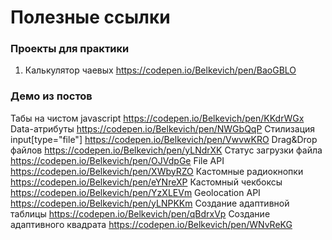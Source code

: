 # Полезные ссылки

### Проекты для практики

1. Калькулятор чаевых https://codepen.io/Belkevich/pen/BaoGBLO

### Демо из постов

Табы на чистом javascript https://codepen.io/Belkevich/pen/KKdrWGx
Data-атрибуты https://codepen.io/Belkevich/pen/NWGbQqP
Стилизация input[type="file"] https://codepen.io/Belkevich/pen/VwvwKRO
Drag&Drop файлов https://codepen.io/Belkevich/pen/yLNdrXK
Статус загрузки файла https://codepen.io/Belkevich/pen/OJVdpGe
File API https://codepen.io/Belkevich/pen/XWbyRZO
Кастомные радиокнопки https://codepen.io/Belkevich/pen/eYNreXP
Кастомный чекбоксы https://codepen.io/Belkevich/pen/YzXLEVm
Geolocation API https://codepen.io/Belkevich/pen/yLNPKKm
Создание адаптивной таблицы https://codepen.io/Belkevich/pen/qBdrxVp
Создание адаптивного квадрата https://codepen.io/Belkevich/pen/WNvReKG

